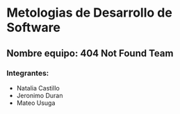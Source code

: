 # Metologias de Desarrollo de Software

## Nombre equipo:  404 Not Found Team

### Integrantes:
 - Natalia Castillo
 - Jeronimo Duran
 - Mateo Usuga
